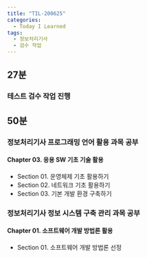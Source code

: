 ```yaml
---
title: "TIL-200625"
categories:
  - Today I Learned
tags:
  - 정보처리기사
  - 검수 작업
---
```


## 27분
### 테스트 검수 작업 진행

## 50분
### 정보처리기사 프로그래밍 언어 활용 과목 공부
#### Chapter 03. 응용 SW 기초 기술 활용
  - Section 01. 운영체제 기초 활용하기
  - Section 02. 네트워크 기초 활용하기
  - Section 03. 기본 개발 환경 구축하기

### 정보처리기사 정보 시스템 구축 관리 과목 공부
#### Chapter 01. 소프트웨어 개발 방법론 활용
  - Section 01. 소프트웨어 개발 방법론 선정
